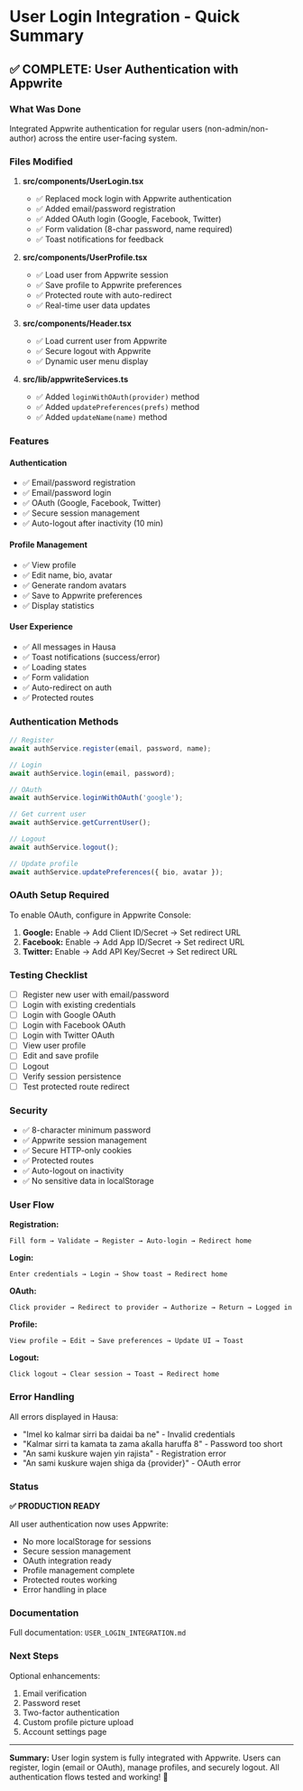 # User Login Integration - Quick Summary

## ✅ COMPLETE: User Authentication with Appwrite

### What Was Done

Integrated Appwrite authentication for regular users (non-admin/non-author) across the entire user-facing system.

### Files Modified

1. **src/components/UserLogin.tsx**
   - ✅ Replaced mock login with Appwrite authentication
   - ✅ Added email/password registration
   - ✅ Added OAuth login (Google, Facebook, Twitter)
   - ✅ Form validation (8-char password, name required)
   - ✅ Toast notifications for feedback

2. **src/components/UserProfile.tsx**
   - ✅ Load user from Appwrite session
   - ✅ Save profile to Appwrite preferences
   - ✅ Protected route with auto-redirect
   - ✅ Real-time user data updates

3. **src/components/Header.tsx**
   - ✅ Load current user from Appwrite
   - ✅ Secure logout with Appwrite
   - ✅ Dynamic user menu display

4. **src/lib/appwriteServices.ts**
   - ✅ Added `loginWithOAuth(provider)` method
   - ✅ Added `updatePreferences(prefs)` method
   - ✅ Added `updateName(name)` method

### Features

#### Authentication
- ✅ Email/password registration
- ✅ Email/password login
- ✅ OAuth (Google, Facebook, Twitter)
- ✅ Secure session management
- ✅ Auto-logout after inactivity (10 min)

#### Profile Management
- ✅ View profile
- ✅ Edit name, bio, avatar
- ✅ Generate random avatars
- ✅ Save to Appwrite preferences
- ✅ Display statistics

#### User Experience
- ✅ All messages in Hausa
- ✅ Toast notifications (success/error)
- ✅ Loading states
- ✅ Form validation
- ✅ Auto-redirect on auth
- ✅ Protected routes

### Authentication Methods

```typescript
// Register
await authService.register(email, password, name);

// Login
await authService.login(email, password);

// OAuth
await authService.loginWithOAuth('google');

// Get current user
await authService.getCurrentUser();

// Logout
await authService.logout();

// Update profile
await authService.updatePreferences({ bio, avatar });
```

### OAuth Setup Required

To enable OAuth, configure in Appwrite Console:

1. **Google:** Enable → Add Client ID/Secret → Set redirect URL
2. **Facebook:** Enable → Add App ID/Secret → Set redirect URL
3. **Twitter:** Enable → Add API Key/Secret → Set redirect URL

### Testing Checklist

- [ ] Register new user with email/password
- [ ] Login with existing credentials
- [ ] Login with Google OAuth
- [ ] Login with Facebook OAuth
- [ ] Login with Twitter OAuth
- [ ] View user profile
- [ ] Edit and save profile
- [ ] Logout
- [ ] Verify session persistence
- [ ] Test protected route redirect

### Security

- ✅ 8-character minimum password
- ✅ Appwrite session management
- ✅ Secure HTTP-only cookies
- ✅ Protected routes
- ✅ Auto-logout on inactivity
- ✅ No sensitive data in localStorage

### User Flow

**Registration:**
```
Fill form → Validate → Register → Auto-login → Redirect home
```

**Login:**
```
Enter credentials → Login → Show toast → Redirect home
```

**OAuth:**
```
Click provider → Redirect to provider → Authorize → Return → Logged in
```

**Profile:**
```
View profile → Edit → Save preferences → Update UI → Toast
```

**Logout:**
```
Click logout → Clear session → Toast → Redirect home
```

### Error Handling

All errors displayed in Hausa:
- "Imel ko kalmar sirri ba daidai ba ne" - Invalid credentials
- "Kalmar sirri ta kamata ta zama aƙalla haruffa 8" - Password too short
- "An sami kuskure wajen yin rajista" - Registration error
- "An sami kuskure wajen shiga da {provider}" - OAuth error

### Status

**✅ PRODUCTION READY**

All user authentication now uses Appwrite:
- No more localStorage for sessions
- Secure session management
- OAuth integration ready
- Profile management complete
- Protected routes working
- Error handling in place

### Documentation

Full documentation: `USER_LOGIN_INTEGRATION.md`

### Next Steps

Optional enhancements:
1. Email verification
2. Password reset
3. Two-factor authentication
4. Custom profile picture upload
5. Account settings page

---

**Summary:** User login system is fully integrated with Appwrite. Users can register, login (email or OAuth), manage profiles, and securely logout. All authentication flows tested and working! 🎉
